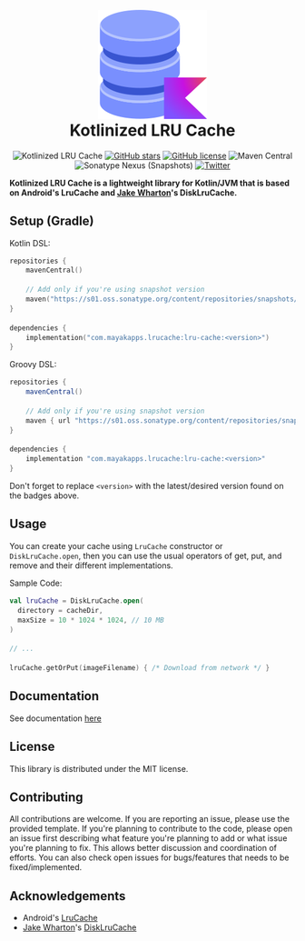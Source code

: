 <br />

<div align="center">
    <img src="res/logo.png" alt="Logo"/>
</div>

<h1 align="center" style="margin-top: 0;">Kotlinized LRU Cache</h1>

<div align="center">

![Kotlinized LRU Cache](https://img.shields.io/badge/Kotlinized-LRU%20Cache-blue?logo=kotlin)
[![GitHub stars](https://img.shields.io/github/stars/MayakaApps/KotlinizedLruCache)](https://github.com/MayakaApps/KotlinizedLruCache/stargazers)
[![GitHub license](https://img.shields.io/github/license/MayakaApps/KotlinizedLruCache)](https://github.com/MayakaApps/KotlinizedLruCache/blob/main/LICENSE)
![Maven Central](https://img.shields.io/maven-central/v/com.mayakapps.lrucache/lru-cache)
![Sonatype Nexus (Snapshots)](https://img.shields.io/nexus/s/com.mayakapps.lrucache/lru-cache?server=https%3A%2F%2Fs01.oss.sonatype.org)
[![Twitter](https://img.shields.io/twitter/url?style=social&url=https%3A%2F%2Fgithub.com%2FMayakaApps%2FKotlinizedLruCache)](https://twitter.com/intent/tweet?text=Kotlinized%20LRU%20Cache%20is%20a%20lightweight%20library%20for%20Kotlin%2FJVM%20that%20is%20based%20on%20Android%27s%20LruCache%20and%20Jake%20Wharton%27s%20DiskLruCache.&url=https%3A%2F%2Fgithub.com%2FMayakaApps%2FKotlinizedLruCache)

</div>

**Kotlinized LRU Cache is a lightweight library for Kotlin/JVM that is based on Android's LruCache and [Jake Wharton](https://github.com/JakeWharton)'s DiskLruCache.**

## Setup (Gradle)

Kotlin DSL:

```kotlin
repositories {
    mavenCentral()

    // Add only if you're using snapshot version
    maven("https://s01.oss.sonatype.org/content/repositories/snapshots/")
}

dependencies {
    implementation("com.mayakapps.lrucache:lru-cache:<version>")
}
```

Groovy DSL:

```gradle
repositories {
    mavenCentral()
    
    // Add only if you're using snapshot version
    maven { url "https://s01.oss.sonatype.org/content/repositories/snapshots/" }
}

dependencies {
    implementation "com.mayakapps.lrucache:lru-cache:<version>"
}
```

Don't forget to replace `<version>` with the latest/desired version found on the badges above.

## Usage

You can create your cache using `LruCache` constructor or `DiskLruCache.open`, then you can use the usual operators of get, put, and remove and their different implementations.

Sample Code:

```kotlin
val lruCache = DiskLruCache.open(
  directory = cacheDir,
  maxSize = 10 * 1024 * 1024, // 10 MB
)

// ...

lruCache.getOrPut(imageFilename) { /* Download from network */ }
```

## Documentation

See documentation [here](https://mayakaapps.github.io/KotlinizedLruCache/lrucache/com.mayakapps.lrucache/index.html)

## License

This library is distributed under the MIT license.

## Contributing

All contributions are welcome. If you are reporting an issue, please use the provided template. If you're planning to
contribute to the code, please open an issue first describing what feature you're planning to add or what issue you're
planning to fix. This allows better discussion and coordination of efforts. You can also check open issues for
bugs/features that needs to be fixed/implemented.

## Acknowledgements

* Android's [LruCache](https://developer.android.com/reference/android/util/LruCache)
* [Jake Wharton](https://github.com/JakeWharton)'s [DiskLruCache](https://github.com/JakeWharton/DiskLruCache)

